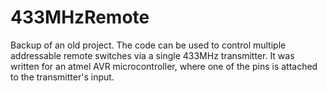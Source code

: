 # 433MHzRemote
Backup of an old project. The code can be used to control multiple addressable remote switches via a single 433MHz transmitter. It was written for an atmel AVR microcontroller, where one of the pins is attached to the transmitter's input.
